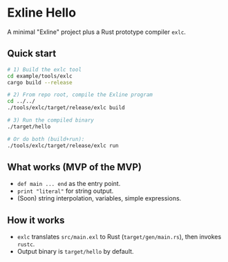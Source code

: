 # Exline Hello

A minimal "Exline" project plus a Rust prototype compiler `exlc`.

## Quick start

```bash
# 1) Build the exlc tool
cd example/tools/exlc
cargo build --release

# 2) From repo root, compile the Exline program
cd ../../
./tools/exlc/target/release/exlc build

# 3) Run the compiled binary
./target/hello

# Or do both (build+run):
./tools/exlc/target/release/exlc run
```

## What works (MVP of the MVP)
- `def main ... end` as the entry point.
- `print "literal"` for string output.
- (Soon) string interpolation, variables, simple expressions.

## How it works
- `exlc` translates `src/main.exl` to Rust (`target/gen/main.rs`), then invokes `rustc`.
- Output binary is `target/hello` by default.
